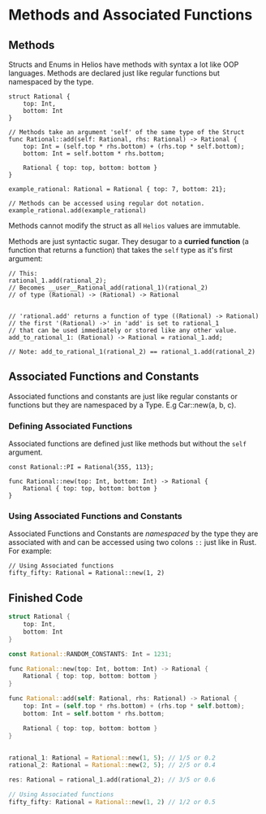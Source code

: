 # Methods and Associated Functions

## Methods

Structs and Enums in Helios have methods with syntax a lot like OOP languages.
Methods are declared just like regular functions but namespaced by the type.

```rust, noplaypen
struct Rational {
    top: Int,
    bottom: Int
}

// Methods take an argument 'self' of the same type of the Struct
func Rational::add(self: Rational, rhs: Rational) -> Rational {
    top: Int = (self.top * rhs.bottom) + (rhs.top * self.bottom);
    bottom: Int = self.bottom * rhs.bottom;

    Rational { top: top, bottom: bottom }
}

example_rational: Rational = Rational { top: 7, bottom: 21};

// Methods can be accessed using regular dot notation.
example_rational.add(example_rational)
```

Methods cannot modify the struct as all `Helios` values are immutable.

Methods are just syntactic sugar.
They desugar to a **curried function** (a function that returns a function) that takes the `self` type as it's first argument:

```rust, noplaypen
// This:
rational_1.add(rational_2); 
// Becomes __user__Rational_add(rational_1)(rational_2)
// of type (Rational) -> (Rational) -> Rational


// 'rational.add' returns a function of type ((Rational) -> Rational) 
// the first '(Rational) ->' in 'add' is set to rational_1
// that can be used immediately or stored like any other value.
add_to_rational_1: (Rational) -> Rational = rational_1.add;

// Note: add_to_rational_1(rational_2) == rational_1.add(rational_2)
```

## Associated Functions and Constants

Associated functions and constants are just like regular constants or functions but they are namespaced by a Type.
E.g Car::new(a, b, c).

### Defining Associated Functions

Associated functions are defined just like methods but without the `self` argument.

```rust, playpen
const Rational::PI = Rational{355, 113};

func Rational::new(top: Int, bottom: Int) -> Rational {
    Rational { top: top, bottom: bottom }
}
```

### Using Associated Functions and Constants

Associated Functions and Constants are *namespaced* by the type they are associated with
and can be accessed using two colons `::` just like in Rust.
For example:

```rust, noplaypen
// Using Associated functions
fifty_fifty: Rational = Rational::new(1, 2)
```

## Finished Code

```rust
struct Rational {
    top: Int,
    bottom: Int
}

const Rational::RANDOM_CONSTANTS: Int = 1231;

func Rational::new(top: Int, bottom: Int) -> Rational {
    Rational { top: top, bottom: bottom }
}

func Rational::add(self: Rational, rhs: Rational) -> Rational {
    top: Int = (self.top * rhs.bottom) + (rhs.top * self.bottom);
    bottom: Int = self.bottom * rhs.bottom;

    Rational { top: top, bottom: bottom }
}


rational_1: Rational = Rational::new(1, 5); // 1/5 or 0.2
rational_2: Rational = Rational::new(2, 5); // 2/5 or 0.4

res: Rational = rational_1.add(rational_2); // 3/5 or 0.6

// Using Associated functions
fifty_fifty: Rational = Rational::new(1, 2) // 1/2 or 0.5

```
